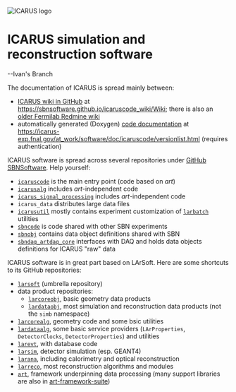 ![ICARUS logo](http://icarus.lngs.infn.it/img/n3.jpg)

ICARUS simulation and reconstruction software
==============================================

--Ivan's Branch

The documentation of ICARUS is spread mainly between:

* [ICARUS wiki in GitHub](https://sbnsoftware.github.io/icaruscode_wiki/Wiki) at https://sbnsoftware.github.io/icaruscode_wiki/Wiki;
  there is also an [older Fermilab Redmine wiki](https://cdcvs.fnal.gov/redmine/projects/icaruscode/wiki)
* automatically generated (Doxygen) [code documentation](https://icarus-exp.fnal.gov/at_work/software/doc/icaruscode/latest) at https://icarus-exp.fnal.gov/at_work/software/doc/icaruscode/versionlist.html
  (requires authentication)

ICARUS software is spread across several repositories under [GitHub SBNSoftware](https://github.com/SBNSoftware). Help yourself:
* [`icaruscode`](https://github.com/SBNSoftware/icaruscode) is the main entry point (code based on _art_)
* [`icarusalg`](https://github.com/SBNSoftware/icarusalg) includes _art_-independent code
* [`icarus_signal_processing`](https://github.com/SBNSoftware/icarus_signal_processing) includes _art_-independent code
* `icarus_data` distributes large data files
* [`icarusutil`](https://github.com/SBNSoftware/icarusutil) mostly contains experiment customization of [`larbatch`](https://github.com/LArSoft/larbatch) utilities
* [`sbncode`](https://github.com/SBNSoftware/sbncode) is code shared with other SBN experiments
* [`sbnobj`](https://github.com/SBNSoftware/sbnobj) contains data object definitions shared with SBN
* [`sbndaq_artdaq_core`](https://github.com/SBNSoftware/sbndaq_artdaq_core) interfaces with DAQ and holds data objects definitions for ICARUS "raw" data

ICARUS software is in great part based on LArSoft. Here are some shortcuts to its GitHub repositories:
* [`larsoft`](https://github.com/LArSoft/larsoft) (umbrella repository)
* data product repositories:
    * [`larcoreobj`](https://github.com/LArSoft/larcoreobj), basic geometry data products
    * [`lardataobj`](https://github.com/LArSoft/larcorealg), most simulation and reconstruction data products (not the `simb` namespace)
* [`larcorealg`](https://github.com/LArSoft/larcorealg), geometry code and some bsic utilities
* [`lardataalg`](https://github.com/LArSoft/lardataalg), some basic service providers (`LArProperties`, `DetectorClocks`, `DetectorProperties`) and utilities
* [`larevt`](https://github.com/LArSoft/larevt), with database code
* [`larsim`](https://github.com/LArSoft/larsim), detector simulation (esp. GEANT4)
* [`larana`](https://github.com/LArSoft/larana), including calorimetry and optical reconstruction
* [`larreco`](https://github.com/LArSoft/larreco), most reconstruction algorithms and modules
* [`art`](https://github.com/art-framework-suite/art), framework underpinning data processing (many support libraries are also in [art-framework-suite](https://github.com/art-framework-suite))
